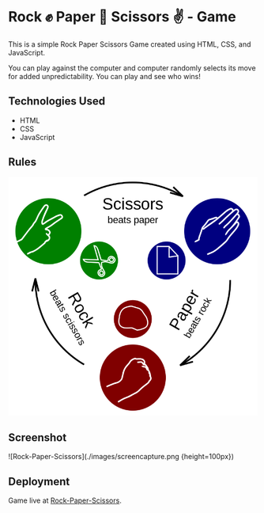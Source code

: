 # Rock ✊ Paper 🤚 Scissors ✌ - Game
This is a simple Rock Paper Scissors Game created using HTML, CSS, and JavaScript.

You can play against the computer and computer randomly selects its move for added unpredictability. You can play and see who wins!


## Technologies Used
  * HTML
  * CSS
  * JavaScript


## Rules
![Rules](./images/Rock-paper-scissors.png)


## Screenshot
![Rock-Paper-Scissors](./images/screencapture.png {height=100px})


## Deployment
Game live at [Rock-Paper-Scissors](https://kapadiya-gaurav.github.io/Rock-Paper-Scissors/).
